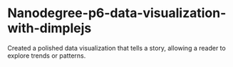 # Nanodegree-p6-data-visualization-with-dimplejs
Created a polished data visualization that tells a story, allowing a reader to explore trends or patterns.
